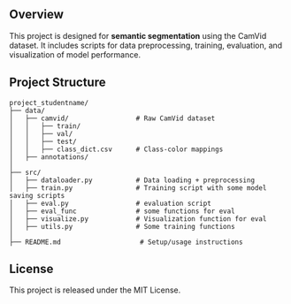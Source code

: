 
## Overview

This project is designed for **semantic segmentation** using the CamVid dataset. It includes scripts for data preprocessing, training, evaluation, and visualization of model performance.

## Project Structure

```
project_studentname/
├── data/
│   ├── camvid/                 # Raw CamVid dataset
│   │   ├── train/              
│   │   ├── val/                
│   │   ├── test/               
│   │   ├── class_dict.csv      # Class-color mappings
│   ├── annotations/            
│
├── src/
│   ├── dataloader.py           # Data loading + preprocessing
│   ├── train.py                # Training script with some model saving scripts
│   ├── eval.py                 # evaluation script
│   ├── eval_func               # some functions for eval
│   ├── visualize.py            # Visualization function for eval
│   ├── utils.py                # Some training functions
│
├── README.md                    # Setup/usage instructions
```


## License

This project is released under the MIT License.

